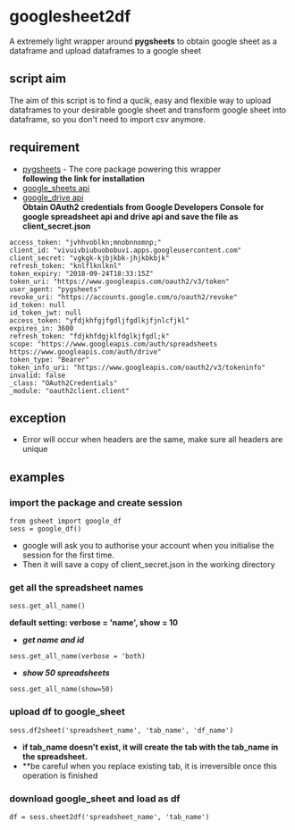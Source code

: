# googlesheet2df
A extremely light wrapper around **pygsheets** to obtain google sheet as a dataframe and upload dataframes to a google sheet 

## script aim
The aim of this script is to find a qucik, easy and flexible way to upload dataframes to your desirable google sheet and transform google sheet into dataframe, so you don't need to import csv anymore.

## requirement
* [pygsheets](https://github.com/nithinmurali/pygsheets) - The core package powering this wrapper
<br>__following the link for installation__
* [google_sheets api](https://developers.google.com/sheets/api/)
* [google_drive api](https://developers.google.com/drive/)
<br>__Obtain OAuth2 credentials from Google Developers Console for google spreadsheet api and drive api and save the file as client_secret.json__
```
access_token: "jvhhvoblkn;mnobnnomnp;"
client_id: "vivuivbiubuobobuvi.apps.googleusercontent.com"
client_secret: "vgkgk-kjbjkbk-jhjkbkbjk"
refresh_token: "knlflknlknl"
token_expiry: "2018-09-24T18:33:15Z"
token_uri: "https://www.googleapis.com/oauth2/v3/token"
user_agent: "pygsheets"
revoke_uri: "https://accounts.google.com/o/oauth2/revoke"
id_token: null
id_token_jwt: null
access_token: "yfdjkhfgjfgdljfgdlkjfjnlcfjkl"
expires_in: 3600
refresh_token: "fdjkhfdgjklfdglkjfgdl;k"
scope: "https://www.googleapis.com/auth/spreadsheets https://www.googleapis.com/auth/drive"
token_type: "Bearer"
token_info_uri: "https://www.googleapis.com/oauth2/v3/tokeninfo"
invalid: false
_class: "OAuth2Credentials"
_module: "oauth2client.client"
```
## exception
- Error will occur when headers are the same, make sure all headers are unique
## examples

### import the package and create session
```
from gsheet import google_df
sess = google_df()
```
- google will ask you to authorise your account when you initialise the session for the first time.
- Then it will save a copy of client_secret.json in the working directory

### get all the spreadsheet names
```
sess.get_all_name()
```
**default setting: verbose = 'name', show = 10**

- **_get name and id_**
```
sess.get_all_name(verbose = 'both)
```

- **_show 50 spreadsheets_**
```
sess.get_all_name(show=50)
```

### upload df to google_sheet
```
sess.df2sheet('spreadsheet_name', 'tab_name', 'df_name')
```

- **if tab_name doesn't exist, it will create the tab with the tab_name in the spreadsheet.**
- **be careful when you replace existing tab, it is irreversible once this operation is finished

### download google_sheet and load as df
```
df = sess.sheet2df('spreadsheet_name', 'tab_name')
```
